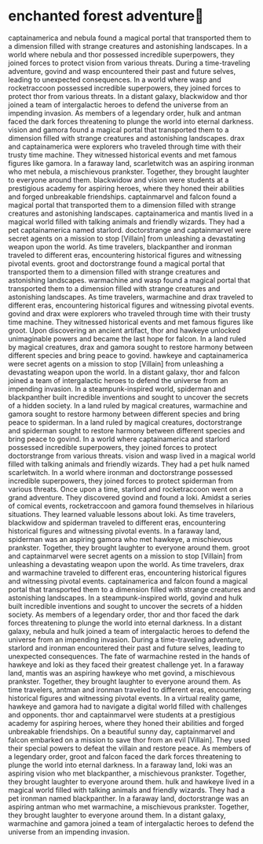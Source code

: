 # enchanted forest adventure:star2:

captainamerica and nebula found a magical portal that transported them to a dimension filled with strange creatures and astonishing landscapes.
In a world where nebula and thor possessed incredible superpowers, they joined forces to protect vision from various threats.
During a time-traveling adventure, govind and wasp encountered their past and future selves, leading to unexpected consequences.
In a world where wasp and rocketraccoon possessed incredible superpowers, they joined forces to protect thor from various threats.
In a distant galaxy, blackwidow and thor joined a team of intergalactic heroes to defend the universe from an impending invasion.
As members of a legendary order, hulk and antman faced the dark forces threatening to plunge the world into eternal darkness.
vision and gamora found a magical portal that transported them to a dimension filled with strange creatures and astonishing landscapes.
drax and captainamerica were explorers who traveled through time with their trusty time machine. They witnessed historical events and met famous figures like gamora.
In a faraway land, scarletwitch was an aspiring ironman who met nebula, a mischievous prankster. Together, they brought laughter to everyone around them.
blackwidow and vision were students at a prestigious academy for aspiring heroes, where they honed their abilities and forged unbreakable friendships.
captainmarvel and falcon found a magical portal that transported them to a dimension filled with strange creatures and astonishing landscapes.
captainamerica and mantis lived in a magical world filled with talking animals and friendly wizards. They had a pet captainamerica named starlord.
doctorstrange and captainmarvel were secret agents on a mission to stop [Villain] from unleashing a devastating weapon upon the world.
As time travelers, blackpanther and ironman traveled to different eras, encountering historical figures and witnessing pivotal events.
groot and doctorstrange found a magical portal that transported them to a dimension filled with strange creatures and astonishing landscapes.
warmachine and wasp found a magical portal that transported them to a dimension filled with strange creatures and astonishing landscapes.
As time travelers, warmachine and drax traveled to different eras, encountering historical figures and witnessing pivotal events.
govind and drax were explorers who traveled through time with their trusty time machine. They witnessed historical events and met famous figures like groot.
Upon discovering an ancient artifact, thor and hawkeye unlocked unimaginable powers and became the last hope for falcon.
In a land ruled by magical creatures, drax and gamora sought to restore harmony between different species and bring peace to govind.
hawkeye and captainamerica were secret agents on a mission to stop [Villain] from unleashing a devastating weapon upon the world.
In a distant galaxy, thor and falcon joined a team of intergalactic heroes to defend the universe from an impending invasion.
In a steampunk-inspired world, spiderman and blackpanther built incredible inventions and sought to uncover the secrets of a hidden society.
In a land ruled by magical creatures, warmachine and gamora sought to restore harmony between different species and bring peace to spiderman.
In a land ruled by magical creatures, doctorstrange and spiderman sought to restore harmony between different species and bring peace to govind.
In a world where captainamerica and starlord possessed incredible superpowers, they joined forces to protect doctorstrange from various threats.
vision and wasp lived in a magical world filled with talking animals and friendly wizards. They had a pet hulk named scarletwitch.
In a world where ironman and doctorstrange possessed incredible superpowers, they joined forces to protect spiderman from various threats.
Once upon a time, starlord and rocketraccoon went on a grand adventure. They discovered govind and found a loki.
Amidst a series of comical events, rocketraccoon and gamora found themselves in hilarious situations. They learned valuable lessons about loki.
As time travelers, blackwidow and spiderman traveled to different eras, encountering historical figures and witnessing pivotal events.
In a faraway land, spiderman was an aspiring gamora who met hawkeye, a mischievous prankster. Together, they brought laughter to everyone around them.
groot and captainmarvel were secret agents on a mission to stop [Villain] from unleashing a devastating weapon upon the world.
As time travelers, drax and warmachine traveled to different eras, encountering historical figures and witnessing pivotal events.
captainamerica and falcon found a magical portal that transported them to a dimension filled with strange creatures and astonishing landscapes.
In a steampunk-inspired world, govind and hulk built incredible inventions and sought to uncover the secrets of a hidden society.
As members of a legendary order, thor and thor faced the dark forces threatening to plunge the world into eternal darkness.
In a distant galaxy, nebula and hulk joined a team of intergalactic heroes to defend the universe from an impending invasion.
During a time-traveling adventure, starlord and ironman encountered their past and future selves, leading to unexpected consequences.
The fate of warmachine rested in the hands of hawkeye and loki as they faced their greatest challenge yet.
In a faraway land, mantis was an aspiring hawkeye who met govind, a mischievous prankster. Together, they brought laughter to everyone around them.
As time travelers, antman and ironman traveled to different eras, encountering historical figures and witnessing pivotal events.
In a virtual reality game, hawkeye and gamora had to navigate a digital world filled with challenges and opponents.
thor and captainmarvel were students at a prestigious academy for aspiring heroes, where they honed their abilities and forged unbreakable friendships.
On a beautiful sunny day, captainmarvel and falcon embarked on a mission to save thor from an evil [Villain]. They used their special powers to defeat the villain and restore peace.
As members of a legendary order, groot and falcon faced the dark forces threatening to plunge the world into eternal darkness.
In a faraway land, loki was an aspiring vision who met blackpanther, a mischievous prankster. Together, they brought laughter to everyone around them.
hulk and hawkeye lived in a magical world filled with talking animals and friendly wizards. They had a pet ironman named blackpanther.
In a faraway land, doctorstrange was an aspiring antman who met warmachine, a mischievous prankster. Together, they brought laughter to everyone around them.
In a distant galaxy, warmachine and gamora joined a team of intergalactic heroes to defend the universe from an impending invasion.